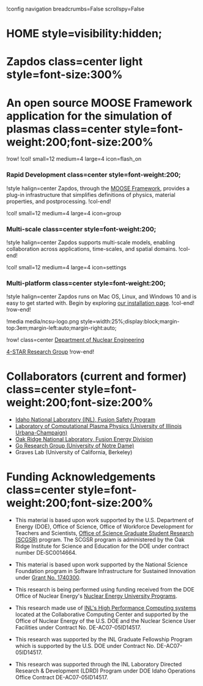 !config navigation breadcrumbs=False scrollspy=False

# HOME style=visibility:hidden;

# Zapdos class=center light style=font-size:300%

# An open source MOOSE Framework application for the simulation of plasmas class=center style=font-weight:200;font-size:200%

!row!
!col! small=12 medium=4 large=4 icon=flash_on
### Rapid Development class=center style=font-weight:200;

!style halign=center
Zapdos, through the [MOOSE Framework](https://mooseframework.inl.gov), provides
a plug-in infrastructure that simplifies definitions of physics, material
properties, and postprocessing.
!col-end!

!col! small=12 medium=4 large=4 icon=group
### Multi-scale class=center style=font-weight:200;

!style halign=center
Zapdos supports multi-scale models, enabling collaboration across applications,
time-scales, and spatial domains.
!col-end!

!col! small=12 medium=4 large=4 icon=settings
### Multi-platform class=center style=font-weight:200;

!style halign=center
Zapdos runs on Mac OS, Linux, and Windows 10 and is easy to get started with.
Begin by exploring [our installation page](getting_started/installation.md).
!col-end!
!row-end!

!media media/ncsu-logo.png style=width:25%;display:block;margin-top:3em;margin-left:auto;margin-right:auto;

!row! class=center
[Department of Nuclear Engineering](https://www.ne.ncsu.edu/)

[4-STAR Research Group](https://www.ne.ncsu.edu/people/scshanno)
!row-end!

# Collaborators (current and former) class=center style=font-weight:200;font-size:200%

- [Idaho National Laboratory (INL), Fusion Safety Program](https://fusionsafety.inl.gov)
- [Laboratory of Computational Plasma Physics (University of Illinois Urbana-Champaign)](https://curreli.npre.illinois.edu/)
- [Oak Ridge National Laboratory, Fusion Energy Division](https://www.ornl.gov/division/fed)
- [Go Research Group (University of Notre Dame)](https://gogroup.nd.edu/)
- Graves Lab (University of California, Berkeley)

# Funding Acknowledgements class=center style=font-weight:200;font-size:200%

- This material is based upon work supported by the U.S. Department of Energy (DOE),
  Office of Science, Office of Workforce Development for Teachers and Scientists,
  [Office of Science Graduate Student Research (SCGSR)](https://science.osti.gov/wdts/scgsr)
  program. The SCGSR program is administered by the Oak Ridge Institute for
  Science and Education for the DOE under contract number DE‐SC0014664.

- This material is based upon work supported by the National Science Foundation
  program in Software Infrastructure for Sustained Innovation under
  [Grant No. 1740300](https://www.nsf.gov/awardsearch/showAward?AWD_ID=1740300).

- This research is being performed using funding received from the DOE Office of
  Nuclear Energy's [Nuclear Energy University Programs](https://neup.inl.gov/).

- This research made use of [INL's High Performance Computing systems](https://hpc.inl.gov/)
  located at the Collaborative Computing Center and supported by the Office of Nuclear Energy of
  the U.S. DOE and the Nuclear Science User Facilities under Contract No. DE-AC07-05ID14517.

- This research was supported by the INL Graduate Fellowship Program which is supported by the U.S.
  DOE under Contract No. DE-AC07-05ID14517.

- This research was supported through the INL Laboratory Directed Research & Development (LDRD)
  Program under DOE Idaho Operations Office Contract DE-AC07-05ID14517.
